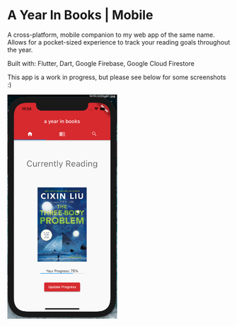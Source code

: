 # A Year In Books | Mobile
A cross-platform, mobile companion to my web app of the same name. Allows for a pocket-sized experience to track your reading goals throughout the year. 

Built with: Flutter, Dart, Google Firebase, Google Cloud Firestore

This app is a work in progress, but please see below for some screenshots :) 

<img src="https://github.com/stuttskl/ayib-mobile/blob/main/Screen%20Shot%202021-03-17%20at%2011.24.15%20AM.png" width="248">
